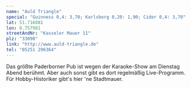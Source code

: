 ```yaml
---
name: "Auld Triangle"
special: "Guinness 0,4: 3,70; Karlsberg 0,20: 1,90; Cider 0,4: 3,70"
lat: 51.716081
lon: 8.757981
streetAndNr: "Kasseler Mauer 11"
plz: "33098"
link: "http://www.auld-triangle.de"
tel: "05251 296364"
---
```

Das größte Paderborner Pub ist wegen der Karaoke-Show am Dienstag Abend berühmt. Aber auch sonst gibt es dort regelmäßig Live-Programm. Für Hobby-Historiker gibt's hier 'ne Stadtmauer.
